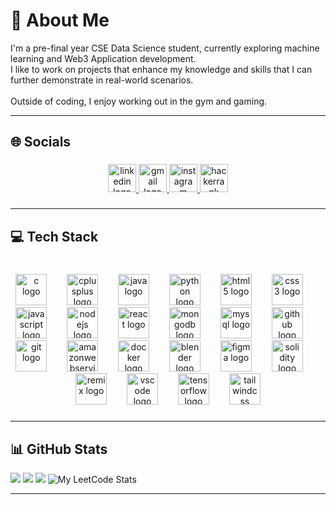 # 💫 About Me

I'm a pre-final year CSE Data Science student, currently exploring machine learning and Web3 Application development.<br>
I like to work on projects that enhance my knowledge and skills that I can further demonstrate in real-world scenarios.<br><br>
Outside of coding, I enjoy working out in the gym and gaming.

---

<h2 align="left">🌐 Socials</h2>

###

<div align="center">
  <a href="https://www.linkedin.com/authwall?trk=gf&trkInfo=AQEsFUj4jrgHGAAAAZVRVI74ee4zJeA49jONgWJWPT_fNrfFHqSsm69AxtUojdvh889RSMpENZQnqpfVLlaR-ufO-mEQV6KCnf2p1SQ8onhuDpFAfM8iUa074fa2hAe3aptgO5c=&original_referer=&sessionRedirect=https%3A%2F%2Fwww.linkedin.com%2Fin%2Fsamarth-vats-306930281%2F" target="_blank">
    <img src="https://img.shields.io/static/v1?message=LinkedIn&logo=linkedin&label=&color=0077B5&logoColor=white&labelColor=&style=for-the-badge" height="45" alt="linkedin logo"  />
  </a>
  <a href="https://mail.google.com/mail/?view=cm&fs=1&to=samarthvats004@gmail.com" target="_blank">
    <img src="https://img.shields.io/static/v1?message=Gmail&logo=gmail&label=&color=D14836&logoColor=white&labelColor=&style=for-the-badge" height="45" alt="gmail logo"  />
  </a>
  <a href="https://www.instagram.com/_samarthvats_/" target="_blank">
    <img src="https://img.shields.io/static/v1?message=Instagram&logo=instagram&label=&color=E4405F&logoColor=white&labelColor=&style=for-the-badge" height="45" alt="instagram logo"  />
  </a>
  <a href="https://www.hackerrank.com/profile/samarthvats004" target="_blank">
    <img src="https://img.shields.io/static/v1?message=HackerRank&logo=hackerrank&label=&color=2EC866&logoColor=white&labelColor=&style=for-the-badge" height="45" alt="hackerrank logo"  />
  </a>
</div>

###
---

<h2 align="left">💻 Tech Stack</h2>

###

<br clear="both">

<div align="center">
  <img src="https://skillicons.dev/icons?i=c" height="50" alt="c logo"  />
  <img width="24" />
  <img src="https://skillicons.dev/icons?i=cpp" height="50" alt="cplusplus logo"  />
  <img width="24" />
  <img src="https://skillicons.dev/icons?i=java" height="50" alt="java logo"  />
  <img width="24" />
  <img src="https://skillicons.dev/icons?i=py" height="50" alt="python logo"  />
  <img width="24" />
  <img src="https://skillicons.dev/icons?i=html" height="50" alt="html5 logo"  />
  <img width="24" />
  <img src="https://skillicons.dev/icons?i=css" height="50" alt="css3 logo"  />
  <img width="24" />
  <img src="https://skillicons.dev/icons?i=js" height="50" alt="javascript logo"  />
  <img width="24" />
  <img src="https://skillicons.dev/icons?i=nodejs" height="50" alt="nodejs logo"  />
  <img width="24" />
  <img src="https://skillicons.dev/icons?i=react" height="50" alt="react logo"  />
  <img width="24" />
  <img src="https://skillicons.dev/icons?i=mongodb" height="50" alt="mongodb logo"  />
  <img width="24" />
  <img src="https://skillicons.dev/icons?i=mysql" height="50" alt="mysql logo"  />
  <img width="24" />
  <img src="https://skillicons.dev/icons?i=github" height="50" alt="github logo"  />
  <img width="24" />
  <img src="https://skillicons.dev/icons?i=git" height="50" alt="git logo"  />
  <img width="24" />
  <img src="https://skillicons.dev/icons?i=aws" height="50" alt="amazonwebservices logo"  />
  <img width="24" />
  <img src="https://skillicons.dev/icons?i=docker" height="50" alt="docker logo"  />
  <img width="24" />
  <img src="https://skillicons.dev/icons?i=blender" height="50" alt="blender logo"  />
  <img width="24" />
  <img src="https://skillicons.dev/icons?i=figma" height="50" alt="figma logo"  />
  <img width="24" />
  <img src="https://skillicons.dev/icons?i=solidity" height="50" alt="solidity logo"  />
  <img width="24" />
  <img src="https://skillicons.dev/icons?i=remix" height="50" alt="remix logo"  />
  <img width="24" />
  <img src="https://skillicons.dev/icons?i=vscode" height="50" alt="vscode logo"  />
  <img width="24" />
  <img src="https://skillicons.dev/icons?i=tensorflow" height="50" alt="tensorflow logo"  />
  <img width="24" />
  <img src="https://skillicons.dev/icons?i=tailwind" height="50" alt="tailwindcss logo"  />
</div>

###
---
## 📊 GitHub Stats
![](https://github-readme-stats.vercel.app/api?username=samarthvats04&theme=synthwave&hide_border=false&include_all_commits=true&count_private=false)
![](https://nirzak-streak-stats.vercel.app/?user=samarthvats04&theme=synthwave&hide_border=false)
![](https://github-readme-stats.vercel.app/api/top-langs/?username=samarthvats04&theme=synthwave&hide_border=false&include_all_commits=true&count_private=false&layout=compact)
![My LeetCode Stats](https://leetcode-badge-sage.vercel.app/badge/samarthvats?theme=dark)


---




